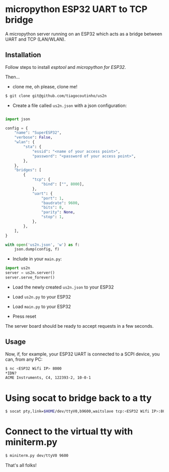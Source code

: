 # micropython ESP32 UART to TCP bridge

A micropython server running on an ESP32 which acts as a bridge
between UART and TCP (LAN/WLAN).

## Installation

Follow steps to install *esptool* and *micropython for ESP32*.

Then...

* clone me, oh please, clone me!

```bash
$ git clone git@github.com/tiagocoutinho/us2n
```

* Create a file called `us2n.json` with a json configuration:

```python

import json

config = {
    "name": "SuperESP32",
    "verbose": False,
    "wlan": {
        "sta": {
            "essid": "<name of your access point>",
            "password": "<password of your access point>",
        },
    },
    "bridges": [
        {
            "tcp": {
                "bind": ["", 8000],
            },
            "uart": {
                "port": 1,
                "baudrate": 9600,
                "bits": 8,
                "parity": None,
                "stop": 1,
            },
        },
    ],
}

with open('us2n.json', 'w') as f:
    json.dump(config, f)

```

* Include in your `main.py`:

```python
import us2n
server = us2n.server()
server.serve_forever()
```

* Load the newly created `us2n.json` to your ESP32

* Load `us2n.py` to your ESP32

* Load `main.py` to your ESP32

* Press reset

The server board should be ready to accept requests in a few seconds.


## Usage

Now, if, for example, your ESP32 UART is connected to a SCPI device,
you can, from any PC:

```bash
$ nc <ESP32 Wifi IP> 8000
*IDN?
ACME Instruments, C4, 122393-2, 10-0-1

```
# Using socat to bridge back to a tty
```bash
$ socat pty,link=$HOME/dev/ttyV0,b9600,waitslave tcp:<ESP32 Wifi IP>:8000
```
# Connect to the virtual tty with miniterm.py
```bash
$ miniterm.py dev/ttyV0 9600
```
That's all folks!
